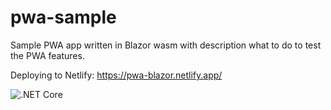 # pwa-sample
Sample PWA app written in Blazor wasm with description what to do to test the PWA features.

Deploying to Netlify: https://pwa-blazor.netlify.app/

![.NET Core](https://github.com/Piotr1215/pwa-sample/workflows/.NET%20Core/badge.svg?branch=master)
